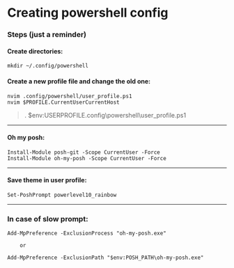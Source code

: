 # Creating powershell config

### Steps (just a reminder)

#### Create directories:

```
mkdir ~/.config/powershell
```

#### Create a new profile file and change the old one:
```
nvim .config/powershell/user_profile.ps1
nvim $PROFILE.CurrentUserCurrentHost
```
>. $env:USERPROFILE\.config\powershell\user_profile.ps1 
---

#### Oh my posh:
```
Install-Module posh-git -Scope CurrentUser -Force
Install-Module oh-my-posh -Scope CurrentUser -Force
```
---

#### Save theme in user profile:
```
Set-PoshPrompt powerlevel10_rainbow
```
---

### In case of slow prompt:
```
Add-MpPreference -ExclusionProcess "oh-my-posh.exe"

    or 

Add-MpPreference -ExclusionPath "$env:POSH_PATH\oh-my-posh.exe"
```
